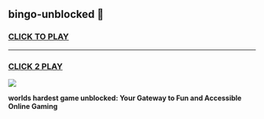 
## bingo-unblocked 👋
<h3>
<a href="https://premium.freeplayer.one?title=bingo-unblocked&ref=14F">CLICK TO PLAY</a></h3>
<hr>

<h3>
<a href="https://premium.freeplayer.one?title=bingo-unblocked&ref=14F">CLICK 2 PLAY</a>
  
</h3>

<a href="https://premium.freeplayer.one?title=bingo-unblocked&ref=12F/"><img src="https://clearcache.store/games.png"></a>


**worlds hardest game unblocked: Your Gateway to Fun and Accessible Online Gaming**
